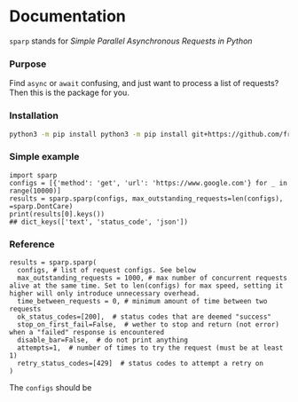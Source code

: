 # Documentation
`sparp` stands for *Simple Parallel Asynchronous Requests in Python*
### Purpose
Find `async` or `await` confusing, and just want to process a list of requests? Then this 
is the package for you. 
### Installation
```bash
python3 -m pip install python3 -m pip install git+https://github.com/fredo838/sparp.git
```

### Simple example
```python3
import sparp
configs = [{'method': 'get', 'url': 'https://www.google.com'} for _ in range(10000)]
results = sparp.sparp(configs, max_outstanding_requests=len(configs), =sparp.DontCare)
print(results[0].keys())
## dict_keys(['text', 'status_code', 'json'])
```

### Reference
```python3
results = sparp.sparp(
  configs, # list of request configs. See below
  max_outstanding_requests = 1000, # max number of concurrent requests alive at the same time. Set to len(configs) for max speed, setting it higher will only introduce unnecessary overhead.
  time_between_requests = 0, # minimum amount of time between two requests
  ok_status_codes=[200],  # status codes that are deemed "success"
  stop_on_first_fail=False,  # wether to stop and return (not error) when a "failed" response is encountered
  disable_bar=False,  # do not print anything
  attempts=1,  # number of times to try the request (must be at least 1)
  retry_status_codes=[429]  # status codes to attempt a retry on
)
```

The `configs` should be 
